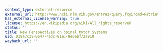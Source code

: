 ```yaml
---
content_type: external-resource
external_url: http://www.ncbi.nlm.nih.gov/entrez/query.fcgi?cmd=Retrieve&db=PubMed&dopt=Citation&list_uids=11252772
has_external_license_warning: true
license: https://en.wikipedia.org/wiki/All_rights_reserved
status: ''
title: New Perspectives on Spinal Motor Systems
uid: 019a7c39-0647-4edc-81e1-9e0abf72a919
wayback_url: ''
---
```

